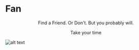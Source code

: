 # Fan

<p align="center">Find a Friend.  Or Don't.  But you probably will.</p>

<p align="center">Take your time</p>

![alt text](https://github.com/rasianart/FriendFinder/blob/master/app/public/images/FAN.png)



